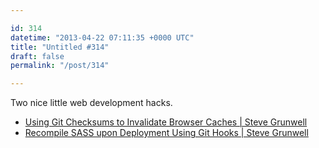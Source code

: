 ```yaml
---

id: 314
datetime: "2013-04-22 07:11:35 +0000 UTC"
title: "Untitled #314"
draft: false
permalink: "/post/314"

---
```


Two nice little web development hacks. 

 
 * [Using Git Checksums to Invalidate Browser Caches | Steve Grunwell](http://stevegrunwell.com/blog/using-git-checksums-to-invalidate-browser-caches/)
 * [Recompile SASS upon Deployment Using Git Hooks | Steve Grunwell](http://stevegrunwell.com/blog/recompile-sass-upon-deployment-using-git-hooks)



